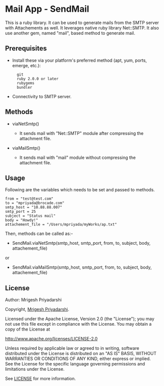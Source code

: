 Mail App - SendMail
===========

This is a ruby library. It can be used to generate mails from the SMTP server with Attachements as well. It leverages native ruby library Net::SMTP. It also use another gem, named "mail", based method to generate mail.


Prerequisites
------------------
- Install these via your platform's preferred method (apt, yum, ports, emerge, etc.):

		git
		ruby 2.0.0 or later
		rubygems
		bundler

- Connectivity to SMTP server.

Methods
-----------
- viaNetSmtp()

  -  It sends mail with "Net::SMTP" module after compressing the attachment file.

- viaMailSmtp()

  -  It sends mail with "mail" module without compressing the attachment file.

Usage
---------
Following are the variables which needs to be set and passed to methods.

	from = "test@test.com"
	to = "mpriyada@brocade.com"
	smtp_host = "10.88.88.007"
	smtp_port = 25
	subject = "Status mail"
	body = "Howdy!"
	attachement_file = "/Users/mpriyada/myWorks/ap.txt"

Then, methods can be called as:-

- SendMail.viaNetSmtp(smtp_host, smtp_port, from, to, subject, body, attachement_file)

or

- SendMail.viaMailSmtp(smtp_host, smtp_port, from, to, subject, body, attachement_file)


License
-----------
Author: Mrigesh Priyadarshi

Copyright, [Mrigesh Priyadarshi](mailto:mrigeshpriyadarshi@gmail.com).

Licensed under the Apache License, Version 2.0 (the "License"); you may not use this file except in compliance with the License. You may obtain a copy of the License at

http://www.apache.org/licenses/LICENSE-2.0

Unless required by applicable law or agreed to in writing, software distributed under the License is distributed on an "AS IS" BASIS, WITHOUT WARRANTIES OR CONDITIONS OF ANY KIND, either express or implied. See the License for the specific language governing permissions and limitations under the License.

See [LICENSE](license) for more information.